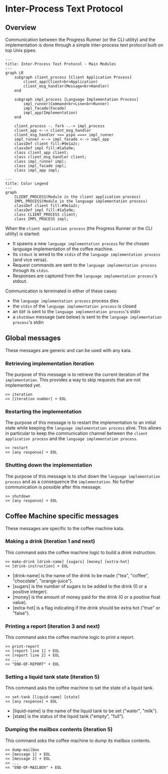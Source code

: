 # Inter-Process Text Protocol

## Overview

Communication between the Progress Runner (or the CLI utility) and the implementation is
done through a simple inter-process text protocol built on top Unix pipes.

```mermaid
---
title: Inter-Process Text Protocol - Main Modules
---
graph LR
    subgraph client_process [Client Application Process]
        client_app(Client<br>Application)
        client_msg_handler(Message<br>Handler)
    end

    subgraph impl_process [Language Implementation Process]
        impl_runner(Command<br>Line<br>Runner)
        impl_facade(Facade)
        impl_app(Implementation)
    end

    client_process -. fork -.-> impl_process
    client_app <--> client_msg_handler
    client_msg_handler <== pipe ===> impl_runner
    impl_runner <--> impl_facade <--> impl_app
    classDef client fill:#9e1a2c;
    classDef impl fill:#1a5a9e;
    class client_app client;
    class client_msg_handler client;
    class impl_runner impl;
    class impl_facade impl;
    class impl_app impl;
```

```mermaid
---
title: Color Legend
---
graph
    CLIENT_PROCESS(Module in the client application process)
    IMPL_PROCESS(Module in the language implementation process)
    classDef client fill:#9e1a2c;
    classDef impl fill:#1a5a9e;
    class CLIENT_PROCESS client;
    class IMPL_PROCESS impl;
```

When the `client application process` (the Progress Runner or the CLI utility) is started:

- It spawns a new `language implementation process` for the chosen language implementation of the coffee machine.
- Its `stdout` is wired to the `stdin` of the `language implementation process` (and vice versa).
- Request commands are sent to the `language implementation process` through its `stdin`.
- Responses are captured from the `language implementation process`'s stdout.

Communication is terminated in either of these cases:

- the `language implementation process` process dies
- the `stdin` of the `language implementation process` is closed
- an `EOF` is sent to the `language implementation process`'s stdin
- a `shutdown` message (see below) is sent to the `language implementation process`'s stdin

## Global messages

These messages are generic and can be used with any kata.

### Retrieving implementation iteration

The purpose of this message is to retrieve the current iteration of the `implementation`.
This provides a way to skip requests that are not implemented yet.

```text
>> iteration
<< [iteration number] + EOL
```

### Restarting the implementation

The purpose of this message is to restart the implementation to an initial state while keeping
the `language implementation process` alive. This allows in particular to keep
the communication channel between the `client application process` and the `language implementation process`.

```text
>> restart
<< [any response] + EOL
```

### Shutting down the implementation

The purpose of this message is to shut down the `language implementation process` and as a consequence
the `implementation`. No further communication is possible after this message.

```text
>> shutdown
<< [any response] + EOL
```

## Coffee Machine specific messages

These messages are specific to the coffee machine kata.

### Making a drink (iteration 1 and next)

This command asks the coffee machine logic to build a drink instruction.

```text
>> make-drink [drink-name] [sugars] [money] [extra-hot]
<< [drink-instruction] + EOL
```

- [drink-name] is the name of the drink to be made ("tea", "coffee", "chocolate", "orange-juice").
- [sugars] is the number of sugars to be added to the drink (0 or a positive integer).
- [money] is the amount of money paid for the drink (0 or a positive float value).
- [extra-hot] is a flag indicating if the drink should be extra hot ("true" or "false").

### Printing a report (iteration 3 and next)

This command asks the coffee machine logic to print a report.

```text
>> print-report
<< [report line 1] + EOL
<< [report line 2] + EOL
<< ...
<< "END-OF-REPORT" + EOL
```

### Setting a liquid tank state (iteration 5)

This command asks the coffee machine to set the state of a liquid tank.

```text
>> set-tank [liquid-name] [state]
<< [any response] + EOL
```

- [liquid-name] is the name of the liquid tank to be set ("water", "milk").
- [state] is the status of the liquid tank ("empty", "full").

### Dumping the mailbox contents (iteration 5)

This command asks the coffee machine to dump its mailbox contents.

```text
>> dump-mailbox
<< [message 1] + EOL
<< [message 2] + EOL
<< ...
<< "END-OF-MAILBOX" + EOL
```
